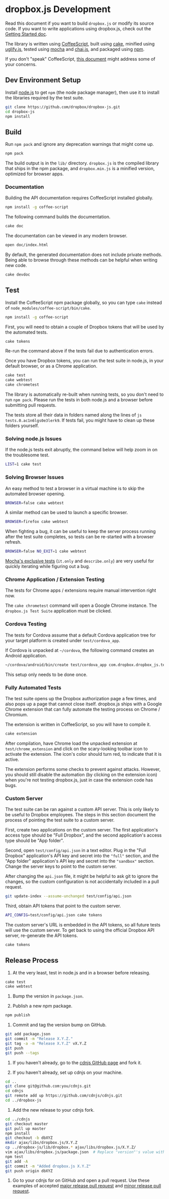 # dropbox.js Development

Read this document if you want to build `dropbox.js` or modify its source code.
If you want to write applications using dropbox.js, check out the
[Getting Started doc](getting_started.md).

The library is written using [CoffeeScript](http://coffeescript.org/), built
using [cake](http://coffeescript.org/documentation/docs/cake.html), minified
using [uglify.js](https://github.com/mishoo/UglifyJS/), tested using
[mocha](http://visionmedia.github.com/mocha/) and
[chai.js](http://chaijs.com/), and packaged using [npm](https://npmjs.org/).

If you don't "speak" CoffeeScript, [this document](./coffee_faq.md) might
address some of your concerns.


## Dev Environment Setup

Install [node.js](http://nodejs.org/#download) to get `npm` (the node package
manager), then use it to install the libraries required by the test suite.

```bash
git clone https://github.com/dropbox/dropbox-js.git
cd dropbox-js
npm install
```

## Build

Run `npm pack` and ignore any deprecation warnings that might come up.

```bash
npm pack
```

The build output is in the `lib/` directory. `dropbox.js` is the compiled
library that ships in the npm package, and `dropbox.min.js` is a minified
version, optimized for browser apps.

### Documentation

Building the API documentation requires CoffeeScript installed globally.

```bash
npm install -g coffee-script
```

The following command builds the documentation.

```bash
cake doc
```

The documentation can be viewed in any modern browser.

```bash
open doc/index.html
```

By default, the generated documentation does not include private methods. Being
able to browse through these methods can be helpful when writing new code.

```bash
cake devdoc
```


## Test

Install the CoffeeScript npm package globally, so you can type `cake` instead
of `node_modules/coffee-script/bin/cake`.

```bash
npm install -g coffee-script
```

First, you will need to obtain a couple of Dropbox tokens that will be used by
the automated tests.

```bash
cake tokens
```

Re-run the command above if the tests fail due to authentication errors.

Once you have Dropbox tokens, you can run the test suite in node.js, in your
default browser, or as a Chrome application.

```bash
cake test
cake webtest
cake chrometest
```

The library is automatically re-built when running tests, so you don't need to
run `npm pack`. Please run the tests in both node.js and a browser before
submitting pull requests.

The tests store all their data in folders named along the lines of
`js tests.0.ac1n6lgs0e3lerk9`. If tests fail, you might have to clean up these
folders yourself.


### Solving node.js Issues

If the node.js tests exit abruptly, the command below will help zoom in on the
troublesome test.

```bash
LIST=1 cake test
```


### Solving Browser Issues

An easy method to test a browser in a virtual machine is to skip the automated
browser opening.

```bash
BROWSER=false cake webtest
```

A similar method can be used to launch a specific browser.

```bash
BROWSER=firefox cake webtest
```

When fighting a bug, it can be useful to keep the server process running after
the test suite completes, so tests can be re-started with a browser refresh.

```bash
BROWSER=false NO_EXIT=1 cake webtest
```

[Mocha's exclusive tests](http://visionmedia.github.com/mocha/#exclusive-tests)
(`it.only` and `describe.only`) are very useful for quickly iterating while
figuring out a bug.


### Chrome Application / Extension Testing

The tests for Chrome apps / extensions require manual intervention right now.

The `cake chrometest` command will open a Google Chrome instance. The
`dropbox.js Test Suite` application must be clicked.


### Cordova Testing

The tests for Cordova assume that a default Cordova application tree for your
target platform is created under `test/cordova_app`.

If Cordova is unpacked at `~/cordova`, the following command creates an Android
application.

```bash
~/cordova/android/bin/create test/cordova_app com.dropbox.dropbox_js.test_app DropboxJsTest
```

This setup only needs to be done once.


### Fully Automated Tests

The test suite opens up the Dropbox authorization page a few times, and also
pops up a page that cannot close itself. dropbox.js ships with a Google Chrome
extension that can fully automate the testing process on Chrome / Chromium.

The extension is written in CoffeeScript, so you will have to compile it.

```bash
cake extension
```

After compilation, have Chrome load the unpacked extension at
`test/chrome_extension` and click on the scary-looking toolbar icon to activate
the extension. The icon's color should turn red, to indicate that it is active.

The extension performs some checks to prevent against attacks. However, you
should still disable the automation (by clicking on the extension icon) when
you're not testing dropbox.js, just in case the extension code has bugs.


### Custom Server

The test suite can be ran against a custom API server. This is only likely to
be useful to Dropbox employees. The steps in this section document the process
of pointing the test suite to a custom server.

First, create two applications on the custom server. The first application's
access type should be "Full Dropbox", and the second application's access type
should be "App folder".

Second, open `test/config/api.json` in a text editor. Plug in the "Full
Dropbox" application's API key and secret into the `"full"` section, and the
"App folder" application's API key and secret into the `"sandbox"` section.
Change the server keys to point to the custom server.

After changing the `api.json` file, it might be helpful to ask git to ignore
the changes, so the custom configuration is not accidentally included in a pull
request.

```bash
git update-index --assume-unchanged test/config/api.json
```

Third, obtain API tokens that point to the custom server.

```bash
API_CONFIG=test/config/api.json cake tokens
```

The custom server's URL is embedded in the API tokens, so all future tests will
use the custom server. To get back to using the official Dropbox API server,
re-generate the API tokens.

```bash
cake tokens
```


## Release Process

1. At the very least, test in node.js and in a browser before releasing.

```bash
cake test
cake webtest
```

1. Bump the version in `package.json`.

1. Publish a new npm package.

```bash
npm publish
```

1. Commit and tag the version bump on GitHub.

```bash
git add package.json
git commit -m "Release X.Y.Z."
git tag -a -m "Release X.Y.Z" vX.Y.Z
git push
git push --tags
```

1. If you haven't already, go to the
   [cdnjs GitHub page](https://github.com/cdnjs/cdnjs) and fork it.

1. If you haven't already, set up cdnjs on your machine.

```bash
cd ..
git clone git@github.com:you/cdnjs.git
cd cdnjs
git remote add up https://github.com/cdnjs/cdnjs.git
cd ../dropbox-js
```

1. Add the new release to your cdnjs fork.

```bash
cd ../cdnjs
git checkout master
git pull up master
npm install
git checkout -b dbXYZ
mkdir ajax/libs/dropbox.js/X.Y.Z
cp ../dropbox-js/lib/dropbox.* ajax/libs/dropbox.js/X.Y.Z/
vim ajax/libs/dropbox.js/package.json  # Replace "version"'s value with "X.Y.Z"
npm test
git add -A
git commit -m "Added dropbox.js X.Y.Z"
git push origin dbXYZ
```

1. Go to your cdnjs for on GitHub and open a pull request. Use these examples
of accepted
[major release pull request](https://github.com/cdnjs/cdnjs/pull/735) and
[minor release pull request](https://github.com/cdnjs/cdnjs/pull/753).
